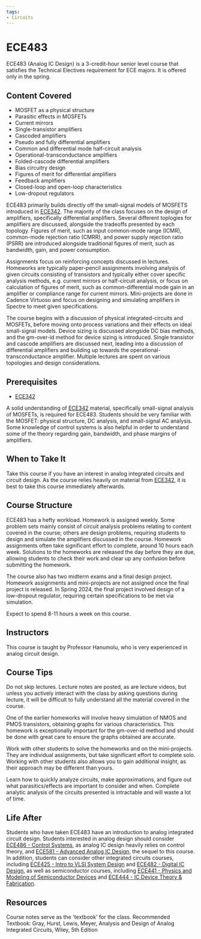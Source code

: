 ```yaml
---
tags:
- Circuits
---
```

# ECE483

ECE483 (Analog IC Design) is a 3-credit-hour senior level course that satisfies the Technical Electives requirement for ECE majors. It is offered only in the spring.

## Content Covered

- MOSFET as a physical structure
- Parasitic effects in MOSFETs
- Current mirrors
- Single-transistor amplifiers
- Cascoded amplifiers
- Pseudo and fully differential amplifiers
- Common and differential mode half-circuit analysis
- Operational-transconductance amplifiers
- Folded-cascode differential amplifiers
- Bias circuitry design
- Figures of merit for differential amplifiers
- Feedback amplifiers
- Closed-loop and open-loop characteristics
- Low-dropout regulators


ECE483 primarily builds directly off the small-signal models of MOSFETS introduced in [ECE342](ECE342.md). The majority of the class focuses on the design of amplifiers, specifically differential amplifiers. Several different toplogies for amplifiers are discussed, alongside the tradeoffs presented by each topology. Figures of merit, such as input common-mode range (ICMR), common-mode rejection ratio (CMRR), and power supply rejection ratio (PSRR) are introduced alongside traditional figures of merit, such as bandwidth, gain, and power consumption.

Assignments focus on reinforcing concepts discussed in lectures. Homeworks are typically paper-pencil assignments involving analysis of given circuits consisting of transistors and typically either cover specific analysis methods, e.g. current mirrors or half-circuit analysis, or focus on calculation of figures of merit, such as common-differential mode gain in an amplifier or compliance range for current mirrors. Mini-projects are done in Cadence Virtuoso and focus on designing and simulating amplifiers in Spectre to meet given specifications.

The course begins with a discussion of physical integrated-circuits and MOSFETs, before moving onto process variations and their effects on ideal small-signal models. Device sizing is discussed alongside DC bias methods, and the gm-over-id method for device sizing is introduced. Single transistor and cascode amplifiers are discussed next, leading into a discussion of differential amplifiers and building up towards the operational-transconductance amplifier. Multiple lectures are spent on various topologies and design considerations. 

## Prerequisites

- [ECE342](ECE342.md)

A solid understanding of [ECE342](ECE342.md) material, specifically small-signal analysis of MOSFETs, is required for ECE483. Students should be very familiar with the MOSFET: physical structure, DC analysis, and small-signal AC analysis. Some knowledge of control systems is also helpful in order to understand some of the theory regarding gain, bandwidth, and phase margins of amplifiers.

## When to Take It

Take this course if you have an interest in analog integrated circuits and circuit design. As the course relies heavily on material from [ECE342](ECE342.md), it is best to take this course immediately afterwards.

## Course Structure

ECE483 has a hefty workload.  Homework is assigned weekly. Some problem sets mainly consist of circuit analysis problems relating to content covered in the course; others are design problems, requiring students to design and simulate the amplifiers discussed in the course.   Homework assignments often take significant effort to complete, around 10 hours each week. Solutions to the homeworks are released the day before they are due, allowing students to check their work and clear up any confusion before submitting the homework. 

The course also has two midterm exams and a final design project. Homework assignments and mini-projects are not assigned once the final project is released. In Spring 2024, the final project involved design of a low-dropout regulator, requiring certain specifications to be met via simulation.

Expect to spend 8-11 hours a week on this course.    

## Instructors

This course is taught by Professor Hanumolu, who is very experienced in analog circuit design. 

## Course Tips

Do not skip lectures. Lecture notes are posted, as are lecture videos, but unless you actively interact with the class by asking questions during lecture, it will be difficult to fully understand all the material covered in the course. 

One of the earlier homeworks will involve heavy simulation of NMOS and PMOS transistors, obtaining graphs for various characteristics. This homework is exceptionally important for the gm-over-id method and should be done with great care to ensure the graphs obtained are accurate.

Work with other students to solve the homeworks and on the mini-projects. They are individual assignments, but take significant effort to complete solo. Working with other students also allows you to gain additional insight, as their approach may be different than yours.

Learn how to quickly analyze circuits, make approximations, and figure out what parasitics/effects are important to consider and when. Complete analytic analysis of the circuits presented is intractable and will waste a lot of time. 

## Life After

Students who have taken ECE483 have an introduction to analog integrated circuit design. Students interested in analog design should consider [ECE486 - Control Systems](ECE486.md), as analog IC design heavily relies on control theory, and [ECE581 - Advanced Analog IC Design](ECE581.md), the sequel to this course. In addition, students can consider other integrated circuits courses, including [ECE425 - Intro to VLSI System Design](ECE425.md) and [ECE482 - Digital IC Design](ECE482.md), as well as semiconductor courses, including [ECE441 - Physics and Modeling of Semiconductor Devices](ECE441.md) and [ECE444 - IC Device Theory & Fabrication](ECE444.md). 


## Resources

Course notes serve as the 'textbook' for the class.
Recommended Textbook: Gray, Hurst, Lewis, Meyer, Analysis and Design of Analog Integrated Circuits, Wiley, 5th Edition